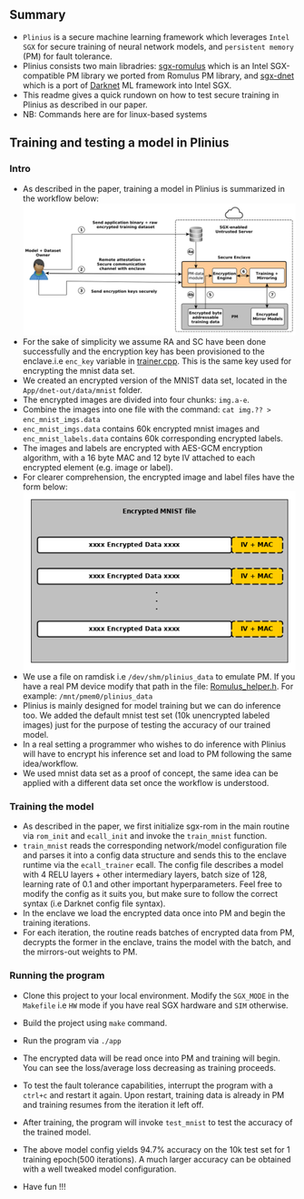 ## Summary
- `Plinius` is a secure machine learning framework which leverages `Intel SGX` for secure training of neural network models, and `persistent memory` (PM) for fault tolerance.
- Plinius consists two main libradries: [sgx-romulus](https://github.com/anonymous-xh/sgx-romulus) which is an Intel SGX-compatible PM library we ported from Romulus PM library, and [sgx-dnet](https://github.com/anonymous-xh/sgx-dnet) which is a port of [Darknet](http://pjreddie.com/darknet) ML framework into Intel SGX.
- This readme gives a quick rundown on how to test secure training in Plinius as described in our paper.
- NB: Commands here are for linux-based systems 

## Training and testing a model in Plinius
### Intro
- As described in the paper, training a model in Plinius is summarized in the workflow below:
![workflow](imgs/workflow.png)
- For the sake of simplicity we assume RA and SC have been done successfully and the encryption key has been provisioned to the enclave.i.e `enc_key` variable in [trainer.cpp](Enclave/dnet-in/train/trainer.cpp). This is the same key used for encrypting the mnist data set.
- We created an encrypted version of the MNIST data set, located in the `App/dnet-out/data/mnist` folder.
- The encrypted images are divided into four chunks: `img.a-e`. 
- Combine the images into one file with the command: `cat img.?? > enc_mnist_imgs.data`
- `enc_mnist_imgs.data` contains 60k encrypted mnist images and `enc_mnist_labels.data` contains 60k corresponding encrypted labels.
- The images and labels are encrypted with AES-GCM encryption algorithm, with a 16 byte MAC and 12 byte IV attached to each encrypted element (e.g. image or label).
- For clearer comprehension, the encrypted image and label files have the form below:
![enc_dataset](imgs/enc_mnist.png)
- We use a file on ramdisk i.e `/dev/shm/plinius_data` to emulate PM. If you have a real PM device modify that path in the file: [Romulus_helper.h](App/Romulus_helper.h). For example: `/mnt/pmem0/plinius_data`
- Plinius is mainly designed for model training but we can do inference too. We added the default mnist test set (10k unencrypted labeled images) just for the purpose of testing the accuracy of our trained model. 
- In a real setting a programmer who wishes to do inference with Plinius will have to encrypt his inference set and load to PM following the same idea/workflow.
- We used mnist data set as a proof of concept, the same idea can be applied with a different data set once the workflow is understood.

### Training the model
- As described in the paper, we first initialize sgx-rom in the main routine via `rom_init` and `ecall_init` and invoke the `train_mnist` function.
- `train_mnist` reads the corresponding network/model configuration file and parses it into a config data structure and sends this to the enclave runtime via the `ecall_trainer` ecall. The config file describes a model with 4 RELU layers + other intermediary layers, batch size of 128, learning rate of 0.1 and other important hyperparameters. Feel free to modify the config as it suits you, but make sure to follow the correct syntax (i.e Darknet config file syntax).
- In the enclave we load the encrypted data once into PM and begin the training iterations. 
- For each iteration, the routine reads batches of encrypted data from PM, decrypts the former in the enclave, trains the model with the batch, and the mirrors-out weights to PM.
### Running the program
- Clone this project to your local environment. Modify the `SGX_MODE` in the `Makefile` i.e `HW` mode if you have real SGX hardware and `SIM` otherwise.
- Build the project using `make` command.
- Run the program via `./app`
- The encrypted data will be read once into PM and training will begin. You can see the loss/average loss decreasing as training proceeds.
- To test the fault tolerance capabilities, interrupt the program with a `ctrl+c` and restart it again. Upon restart, training data is already in PM and training resumes from the iteration it left off.
- After training, the program will invoke `test_mnist` to test the accuracy of the trained model.
- The above model config yields 94.7% accuracy on the 10k test set for 1 training epoch(500 iterations). A much larger accuracy can be obtained with a well tweaked model configuration.

- Have fun !!!
